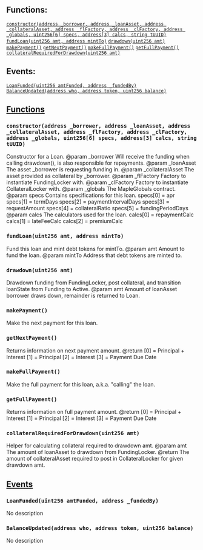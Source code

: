 

## Functions:
[`constructor(address _borrower, address _loanAsset, address _collateralAsset, address _flFactory, address _clFactory, address _globals, uint256[6] specs, address[3] calcs, string tUUID)`](#Loan-constructor-address-address-address-address-address-address-uint256-6--address-3--string-)
[`fundLoan(uint256 amt, address mintTo)`](#Loan-fundLoan-uint256-address-)
[`drawdown(uint256 amt)`](#Loan-drawdown-uint256-)
[`makePayment()`](#Loan-makePayment--)
[`getNextPayment()`](#Loan-getNextPayment--)
[`makeFullPayment()`](#Loan-makeFullPayment--)
[`getFullPayment()`](#Loan-getFullPayment--)
[`collateralRequiredForDrawdown(uint256 amt)`](#Loan-collateralRequiredForDrawdown-uint256-)

## Events:
[`LoanFunded(uint256 amtFunded, address _fundedBy)`](#Loan-LoanFunded-uint256-address-)
[`BalanceUpdated(address who, address token, uint256 balance)`](#Loan-BalanceUpdated-address-address-uint256-)

## <u>Functions</u>

### `constructor(address _borrower, address _loanAsset, address _collateralAsset, address _flFactory, address _clFactory, address _globals, uint256[6] specs, address[3] calcs, string tUUID)`
Constructor for a Loan.
        @param  _borrower        Will receive the funding when calling drawdown(), is also responsible for repayments.
        @param  _loanAsset       The asset _borrower is requesting funding in.
        @param  _collateralAsset The asset provided as collateral by _borrower.
        @param  _flFactory       Factory to instantiate FundingLocker with.
        @param  _clFactory       Factory to instantiate CollateralLocker with.
        @param  _globals         The MapleGlobals contract.
        @param  specs            Contains specifications for this loan.
                specs[0] = apr
                specs[1] = termDays
                specs[2] = paymentIntervalDays
                specs[3] = requestAmount
                specs[4] = collateralRatio
                specs[5] = fundingPeriodDays
        @param  calcs            The calculators used for the loan.
                calcs[0] = repaymentCalc
                calcs[1] = lateFeeCalc
                calcs[2] = premiumCalc

### `fundLoan(uint256 amt, address mintTo)`
Fund this loan and mint debt tokens for mintTo.
        @param  amt    Amount to fund the loan.
        @param  mintTo Address that debt tokens are minted to.

### `drawdown(uint256 amt)`
Drawdown funding from FundingLocker, post collateral, and transition loanState from Funding to Active.
        @param  amt Amount of loanAsset borrower draws down, remainder is returned to Loan.

### `makePayment()`
Make the next payment for this loan.

### `getNextPayment()`
Returns information on next payment amount.
        @return [0] = Principal + Interest
                [1] = Principal 
                [2] = Interest
                [3] = Payment Due Date

### `makeFullPayment()`
Make the full payment for this loan, a.k.a. "calling" the loan.

### `getFullPayment()`
Returns information on full payment amount.
        @return [0] = Principal + Interest
                [1] = Principal 
                [2] = Interest
                [3] = Payment Due Date

### `collateralRequiredForDrawdown(uint256 amt)`
Helper for calculating collateral required to drawdown amt.
        @param  amt The amount of loanAsset to drawdown from FundingLocker.
        @return The amount of collateralAsset required to post in CollateralLocker for given drawdown amt.

## <u>Events</u>

### `LoanFunded(uint256 amtFunded, address _fundedBy)`
No description

### `BalanceUpdated(address who, address token, uint256 balance)`
No description
